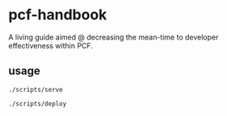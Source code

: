 # pcf-handbook

A living guide aimed @ decreasing the mean-time to developer effectiveness within PCF.

## usage

```
./scripts/serve
```

```
./scripts/deploy
```

